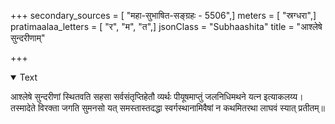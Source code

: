 +++
secondary_sources = [ "महा-सुभाषित-सङ्ग्रहः - 5506",]
meters = [ "स्रग्धरा",]
pratimaalaa_letters = [ "र", "म", "त",]
jsonClass = "Subhaashita"
title = "आश्लेषे सुन्दरीणाम्"

+++

<details open><summary>Text</summary>

आश्लेषे सुन्दरीणां स्थितवति सहसा सर्वसंतृप्तिहेतौ व्यर्थः पीयूषमाप्तुं जलनिधिमथने यत्न इत्याकलय्य।  
तस्मादेते विरक्ता जगति सुमनसो यत् समस्तास्तदद्धा स्वर्गस्थानामिवैषां न कथमितरथा लाघवं स्यात् प्रतीतम्॥
</details>
